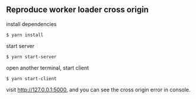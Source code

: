 ## Reproduce worker loader cross origin

install dependencies

```
$ yarn install
```

start server

```
$ yarn start-server
```

open another terminal, start client

```
$ yarn start-client
```

visit <http://127.0.0.1:5000>, and you can see the cross origin error in console.
